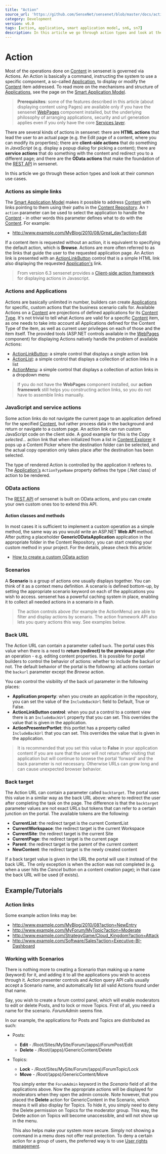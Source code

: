 ```yaml
---
title: "Action"
source_url: 'https://github.com/SenseNet/sensenet/blob/master/docs/action.md'
category: Development
version: v6.0
tags: [action, application, smart application model, sn6, sn7]
description: In this article we go through action types and look at their common use cases.
---
```


# Action

Most of the operations done on [Content](/docs/content) in sensenet is governed via Actions. An Action is basically a command, instructing the system to use a specific component, a so-called [Application](/docs/application), to display or modify the [Content](/docs/content) item addressed. To read more on the mechanisms and structure of [Applications](/docs/application), see the page on the [Smart Application Model](/docs/smart-application-model).

>**Prerequisites**: some of the features described in this article (about displaying content using Pages) are available only if you have the sensenet [WebPages](https://github.com/SenseNet/sn-webpages) component installed, but the underlying philosophy of arranging applications, security and url generation applies even if you only have the core [Services layer](https://github.com/SenseNet/sensenet).

There are several kinds of actions in sensenet: there are **HTML actions** that lead the user to an actual page (e.g. the Edit page of a content, where you can modify its properties); there are **client-side actions** that do something in *JavaScript* (e.g. display a popup dialog for picking a content); there are **service actions** that do something with the content and redirect you to a different page; and there are the **OData actions** that make the foundation of the [REST API](/docs/odata-rest-api) in sensenet.

In this article we go through these action types and look at their common use cases.

### Actions as simple links

The [Smart Application Model](/docs/smart-application-model) makes it possible to address [Content](content) with links pointing to them using their paths in the [Content Repository](/docs/content-repository). An `?action` parameter can be used to select the application to handle the [Content](content) - in other words this parameter defines what to do with the [Content](/docs/content). For example:

- http://www.example.com/MyBlog/2010/08/Great_day?action=Edit

If a content item is requested without an action, it is equivalent to specifying the default action, which is **Browse**. Actions are more often referred to as the links that guide the user to the requested application page. An Action link is presented with an [ActionLinkButton](/docs/actionlinkbutton) control that is a simple HTML link also displaying the requested [Application's](/docs/application) link.

> From version 6.3 sensenet provides a [Client-side action framework](/docs/client-side-action-framework) for displaying actions in Javascript.

### Actions and Applications

Actions are basically unlimited in number, builders can create [Applications](/docs/application) for specific, custom actions that the business scenario calls for. Available Actions on a [Content](/docs/content) are projections of defined applications for its [Content Type](/docs/content-type). It's not trivial to tell what Actions are valid for a specific [Content](/docs/content) item, as one needs to take into account all Applications defined for the Content Type of the item, as well as current user privileges on each of those and the item itself. The provided tools (ASP.NET controls available in the [WebPages](https://github.com/SenseNet/sn-webpages) component) for displaying Actions natively handle the problem of available Actions:

- [ActionLinkButton](/docs/actionlinkbutton): a simple control that displays a single action link
- [ActionList](/docs/actionlist): a simple control that displays a collection of action links in a list
- [ActionMenu](/docs/actionmenu): a simple control that displays a collection of action links in a dropdown menu

>If you do not have the **WebPages** component installed, our **action framework** still helps you constructing action links, so you do not have to assemble links manually.

### JavaScript and service actions

Some action links do not navigate the current page to an application defined for the specified [Content](/docs/content), but rather process data in the background and return or navigate to a custom page. An action link can run custom JavaScript code on the client side. A good example for this is the _Copy selected..._ action link that when initialized from a list in [Content Explorer](/docs/content-explorer) it pops up a Content Picker where the destination folder can be selected, and the actual copy operation only takes place after the destination has been selected.

The type of rendered Action is controlled by the application it referes to. The [Application's](application) `ActionTypeName` property defines the type (.Net class) of action to be rendered. 

### OData actions

The [REST API](odata-rest-api) of sensenet is built on OData actions, and you can create your own custom ones too to extend this API.

#### Action classes and methods
In most cases it is sufficient to implement a custom operation as a simple method, the same way as you would write an ASP.NET **Web API** method. After putting a placeholder **GenericODataApplication** application in the appropriate folder in the Content Repository, you can start creating your custom method in your project. For the details, please check this article:
- [How to create a custom OData action](how-to-create-a-custom-odata-action)

### Scenarios

A **Scenario** is a group of actions one usually displays together. You can think of it as a context menu definition. A scenario is defined bottom-up, by setting the appropriate scenario keyword on each of the applications you wish to access. sensenet has a powerful caching system in place, enabling it to collect all needed actions in a scenario in a flash.

>The action controls above (for example the ActionMenu) are able to filter and display actions by scenario. The action framework API also lets you query actions this way. See examples below.

### Back URL

The Action URL can contain a parameter called `back`. The portal uses this value when there is a need to **return (redirect) to the previous page** after an operation - e.g. editing content properties. It is possible for portal builders to control the behavior of actions: whether to include the backurl or not. The default behavior of the portal is the following: all actions contain the `backurl` parameter except the *Browse* action.

You can control the visibility of the back url parameter in the following places:

- **Application property**: when you create an application in the repository, you can set the value of the `IncludeBackUrl` field to Default, True or False.
- **ActionLinkButton control**: when you put a control to a content view there is an `IncludeBackUrl` property that you can set. This overrides the value that is given in the application.
- **ActionPresenterPortlet**: this portlet has a property called `IncludeBackUrl` that you can set. This overrides the value that is given in the application.

> It is recommended that you set this value to **False** in your application content if you are sure that the user will not return after visiting that application but will continue to browse the portal 'forward' and the back parameter is not necessary. Otherwise URLs can grow long and can cause unexpected browser behavior.

### Back target

The Action URL can contain a parameter called `backtarget`. The portal uses this value in a similar way as the back URL above: where to redirect the user after completing the task on the page. The difference is that the `backtarget` parameter values are not exact URLs but tokens that can refer to a certain junction on the portal. The available tokens are the following:

- **CurrentList**: the redirect target is the current ContentList
- **CurrentWorkspace**: the redirect target is the current Workspace
- **CurrentSite**: the redirect target is the current Site
- **CurrentPage**: the redirect target is the current page
- **Parent**: the redirect target is the parent of the current content
- **NewContent**: the redirect target is the newly created content

If a back target value is given in the URL the portal will use it instead of the back URL. The only exception is when the action was not completed (e.g. when a user hits the _Cancel_ button on a content creation page); in that case the back URL will be used (if exists).

## Example/Tutorials

### Action links

Some example action links may be:

- http://www.example.com/MyBlog/2010/08?action=NewEntry
- http://www.example.com/MyForum/MyTopic?action=Moderate
- http://www.example.com/StrategyGame/Cloud_Kingdom?action=Attack
- http://www.example.com/Software/Sales?action=Executive-BI-Dashboard

### Working with Scenarios

There is nothing more to creating a Scenario than making up a name (keyword) for it, and adding it to all the applications you wish to access through it. Action presenter controls and Action query API calls usually accept a Scenario name, and automatically list all valid Actions found under that name.

Say, you wish to create a forum control panel, which will enable moderators to edit or delete Posts, and to lock or move Topics. First of all, you need a name for the scenario. _ForumAdmin_ seems fine.

In our example, the applications for Posts and Topics are distributed as such:

- Posts:
  - **Edit** - /Root/Sites/MySite/Forum/(apps)/ForumPost/Edit
  - **Delete** - /Root/(apps)/GenericContent/Delete
- Topics:
  - **Lock** - /Root/Sites/MySite/Forum/(apps)/ForumTopic/Lock
  - **Move** - /Root/(apps)/GenericContent/Move

  You simply enter the `ForumAdmin` keyword in the *Scenario* field of all the applications above. Now the appropriate actions will be displayed for moderators when they open the admin console. Note however, that you placed the **Delete** action for GenericContent in the Scenario, which means it will also display for Topics. To hide it, you simply need to deny the Delete permission on Topics for the moderator group. This way, the Delete action on Topics will become unaccessible, and will not show up in the menu.

  This also helps make your system more secure. Simply not showing a command in a menu does not offer real protection. To deny a certain action for a group of users, the preferred way is to use [User rights management](user-rights-management).